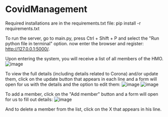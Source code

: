 # CovidManagement

Required installations are in the requirements.txt file:
pip install -r requirements.txt

To run the server, go to main.py, press Ctrl + Shift + P and select the "Run python file in terminal" option.
now enter the browser and register: http://127.0.0.1:5000/.

Upon entering the system, you will receive a list of all members of the HMO.
![image](https://github.com/naamarin/CovidManagement/assets/80171546/2fd733d8-98bb-4b38-be39-90415d95adf8)


To view the full details (including details related to Corona) and/or update them, click on the update button that appears in each line and a form will open for us with the details and the option to edit them:
![image](https://github.com/naamarin/CovidManagement/assets/80171546/b5e2f17c-67bc-443a-85fd-270c804c3da9)
![image](https://github.com/naamarin/CovidManagement/assets/80171546/91ace1a4-6a0d-406b-9aa4-86ad636ef112)


To add a member, click on the "Add member" button and a form will open for us to fill out details:
![image](https://github.com/naamarin/CovidManagement/assets/80171546/9381a1d5-35b1-4296-b488-884904f7777a)


And to delete a member from the list, click on the X that appears in his line.
